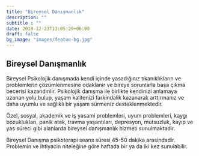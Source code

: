 ```yaml
---
title: "Bireysel Danışmanlık"
description: ""
subtitle : ""
date: 2019-12-23T13:05:29+06:00
draft: false
bg_image: "images/featue-bg.jpg"
---
```



## Bireysel Danışmanlık ##

  Bireysel Psikolojik danışmada kendi içinde yasadığınız tıkanıklıkların ve problemlerin çözümlenmesine odaklanir ve bireye sorunlarla başa çıkma becerisi kazandırılır. Psikolojik danışma ile birlikte kendinizi anlamaya uzanan yolu bulup, yaşam kalitenizi farkindalik kazanarak arttırmanız ve daha uyumlu ve sağlıklı bir yaşam sürmeniz desteklenmektedir.

  Özel, sosyal, akademik ve iş yasami problemleri, uyum problemleri, kaygı bozuklukları, panik atak, travma yaşantıları, depresyon, mutsuzluk, kayıp ve yas süreci gibi alanlarda bireysel danışmanlık hizmeti sunulmaktadir.

  Bireysel Danışma psikoterapi seans süresi 45-50 dakika arasindadir. Problemin ve ihtiyacin niteleğine göre haftada bir ya da iki kez sunulabilir.
